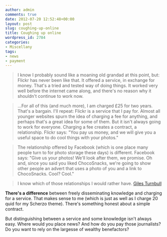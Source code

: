 ```yaml
---
author: admin
comments: true
date: 2012-07-20 12:52:48+00:00
layout: post
slug: coughing-up-online
title: Coughing up online
wordpress_id: 2784
categories:
- Miscellany
tags:
- news
- payment
---
```


> 

> 
> I know I probably sound like a moaning old grandad at this point, but: Flickr has never been like that. It offered a service, in exchange for money. That's a tried and tested way of doing things. It worked very well before the internet came along, and there's no reason why it shouldn't continue to work now.
> 
> 
  
> 
> …For all of this (and much more), I am charged £25 for two years. That's a bargain. I'll repeat: Flickr is a service that I pay for. Almost all younger websites spurn the idea of charging a fee for anything, and perhaps that's a great idea for some of them. But it isn't always going to work for everyone. Charging a fee creates a contract, a relationship. Flickr says: "You pay us money, and we will give you a useful space to do cool things with your photos."
> 
> 
  
  
> 
> The relationship offered by Facebook (which is one place many people turn to for photo storage these days) is different. Facebook says: "Give us your photos! We'll look after them, we promise. Oh and, since you said you liked ChocoSnacks, we're going to show other people an advert that uses a photo of you and a link to ChocoSnacks. Cool? Cool."
> 
> 
  
  
> 
> I know which of those relationships I would rather have. [Giles Turnbull](http://www.gilest.org/in-defence-of-flickr)
> 
> 






**There's a difference** between freely disseminating knowledge and charging for a service. That makes sense to me (which is just as well as I charge 20 quid for my Scherzo theme). There's something honest about a simple contract.





But distinguishing between a service and some knowledge isn't always easy. Where would you place news? And how do you pay those journalists? Do you want to rely on the largesse of wealthy benefactors?
